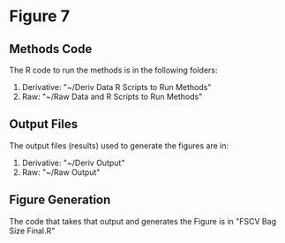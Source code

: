 # Figure 7

## Methods Code
The R code to run the methods is in the following folders:

1. Derivative: "~/Deriv Data R Scripts to Run Methods"
2. Raw:  "~/Raw Data and R Scripts to Run Methods"

## Output Files
The output files (results) used to generate the figures are in:

1. Derivative: "~/Deriv Output"
2. Raw:  "~/Raw Output"

## Figure Generation

The code that takes that output and generates the Figure is in "FSCV Bag Size Final.R"
